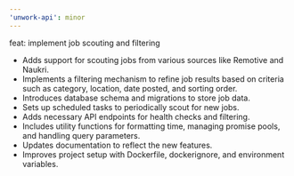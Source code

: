 ```yaml
---
'unwork-api': minor
---
```


feat: implement job scouting and filtering

- Adds support for scouting jobs from various sources like Remotive and Naukri.
- Implements a filtering mechanism to refine job results based on criteria such as category, location, date posted, and sorting order.
- Introduces database schema and migrations to store job data.
- Sets up scheduled tasks to periodically scout for new jobs.
- Adds necessary API endpoints for health checks and filtering.
- Includes utility functions for formatting time, managing promise pools, and handling query parameters.
- Updates documentation to reflect the new features.
- Improves project setup with Dockerfile, dockerignore, and environment variables.
